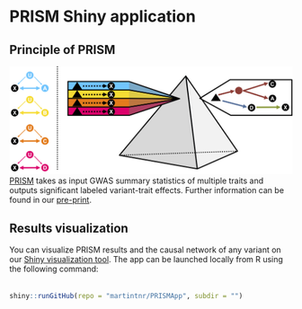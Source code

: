 
<!-- README.md is generated from README.Rmd. Please edit that file -->

# PRISM Shiny application

<!-- badges: start -->
<!-- badges: end -->

## Principle of PRISM

![PRISM](Github_Fig.png) [PRISM](https://github.com/martintnr/PRISM)
takes as input GWAS summary statistics of multiple traits and outputs
significant labeled variant-trait effects. Further information can be
found in our [pre-print](https://doi.org/10.1101/2024.06.01.24308193).

## Results visualization

You can visualize PRISM results and the causal network of any variant on
our [Shiny visualization tool](https://verbam01.shinyapps.io/PRISM/).
The app can be launched locally from R using the following command:

``` r

shiny::runGitHub(repo = "martintnr/PRISMApp", subdir = "")
```
